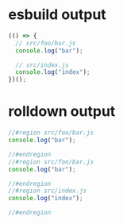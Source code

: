 # esbuild output
```js
(() => {
  // src/foo/bar.js
  console.log("bar");

  // src/index.js
  console.log("index");
})();
```

# rolldown output
```js
//#region src/foo/bar.js
console.log("bar");

//#endregion
//#region src/foo/bar.js
console.log("bar");

//#endregion
//#region src/index.js
console.log("index");

//#endregion
```
